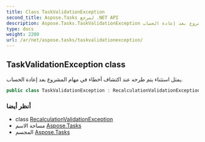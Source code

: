 ```yaml
---
title: Class TaskValidationException
second_title: Aspose.Tasks لمرجع .NET API
description: Aspose.Tasks.TaskValidationException فصل. يمثل استثناء يتم طرحه عند اكتشاف أخطاء في مهام المشروع بعد إعادة الحساب.
type: docs
weight: 2200
url: /ar/net/aspose.tasks/taskvalidationexception/
---
```

## TaskValidationException class

يمثل استثناء يتم طرحه عند اكتشاف أخطاء في مهام المشروع بعد إعادة الحساب.

```csharp
public class TaskValidationException : RecalculationValidationException
```

### أنظر أيضا

* class [RecalculationValidationException](../recalculationvalidationexception/)
* مساحة الاسم [Aspose.Tasks](../../aspose.tasks/)
* المجسم [Aspose.Tasks](../../)


